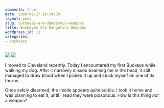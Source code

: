 ```yaml
---
comments: true
date: 2009-09-27 16:54:00
layout: post
slug: buckeyes-are-dangerous-weapons
title: Buckeyes Are Dangerous Weapons
wordpress_id: 11
categories:
- buckeyes
---
```


[![](http://armhold.files.wordpress.com/2009/09/photo.jpg?w=225)](http://armhold.files.wordpress.com/2009/09/photo.jpg)
[![](http://armhold.files.wordpress.com/2009/09/img_0247.jpg?w=300)](http://armhold.files.wordpress.com/2009/09/img_0247.jpg)





I moved to Cleveland recently. Today I encountered my first Buckeye while walking my dog. After it narrowly missed beaming me in the head, it still managed to draw blood when I picked it up and stuck myself on one of its thorns.







Once safely disarmed, the inside appears quite edible. I took it home and was planning to eat it, until I read they were poisonous. How is this thing _not_ a weapon?









